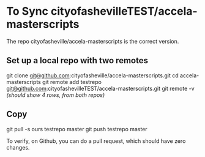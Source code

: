 # To Sync cityofashevilleTEST/accela-masterscripts
The repo cityofasheville/accela-masterscripts is the correct version. 

## Set up a local repo with two remotes
git clone git@github.com:cityofasheville/accela-masterscripts.git
cd accela-masterscripts
git remote add testrepo git@github.com:cityofashevilleTEST/accela-masterscripts.git
git remote -v  *(should show 4 rows, from both repos)*

## Copy 
git pull -s ours testrepo master
git push testrepo master

To verify, on Github, you can do a pull request, which should have zero changes.